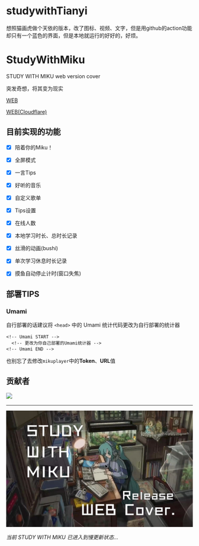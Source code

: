 # studywithTianyi

想照猫画虎做个天依的版本，改了图标、视频、文字，但是用github的action功能却只有一个蓝色的界面，但是本地就运行的好好的，好烦。


# StudyWithMiku

STUDY WITH MIKU web version cover

突发奇想，将其变为现实

[WEB](https://studymiku.wenqi.icu)

[WEB(Cloudflare)](https://studymiku.cloudflare.wenqi.icu)

## 目前实现的功能

- [x] 陪着你的Miku！

- [x] 全屏模式

- [x] 一言Tips

- [x] 好听的音乐

- [x] 自定义歌单

- [x] Tips设置

- [x] 在线人数

- [x] 本地学习时长、总时长记录

- [x] 丝滑的动画(bushi)

- [x] 单次学习休息时长记录

- [x] 摸鱼自动停止计时(窗口失焦)

## 部署TIPS

### Umami

自行部署的话建议将 `<head>` 中的 Umami 统计代码更改为自行部署的统计器

```
<!-- Umami START -->
  <!-- 更改为你自己部署的Umami统计器 -->
<!-- Umami END -->
```

也别忘了去修改`mikuplayer`中的**Token**、**URL**值

## 贡献者

<a href="https://github.com/WenqiOfficial/StudyWithMiku/graphs/contributors">
  <img src="https://contrib.rocks/image?repo=WenqiOfficial/StudyWithMiku" />
</a>

---

[![Cover](https://raw.githubusercontent.com/WenqiOfficial/wenqicdn/master/img/banner/studymiku.jpg)](https://www.bilibili.com/video/BV1rV41157DR)

*当前 STUDY WITH MIKU 已进入到慢更新状态...*
